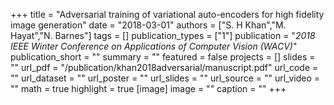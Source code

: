 +++
title = "Adversarial training of variational auto-encoders for high fidelity image generation"
date = "2018-03-01"
authors = ["S. H Khan","M. Hayat","N. Barnes"]
tags = []
publication_types = ["1"]
publication = "_2018 IEEE Winter Conference on Applications of Computer Vision (WACV)_"
publication_short = ""
summary = ""
featured = false
projects = []
slides = ""
url_pdf = "/publication/khan2018adversarial/manuscript.pdf"
url_code = ""
url_dataset = ""
url_poster = ""
url_slides = ""
url_source = ""
url_video = ""
math = true
highlight = true
[image]
image = ""
caption = ""
+++

